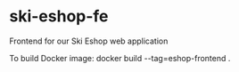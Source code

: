 # ski-eshop-fe
Frontend for our Ski Eshop web application

To build Docker image:
docker build --tag=eshop-frontend .
